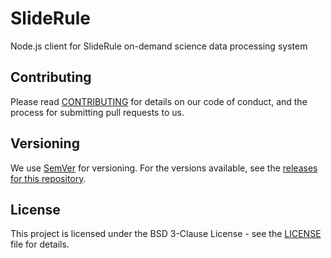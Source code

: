 # SlideRule

Node.js client for SlideRule on-demand science data processing system


## Contributing

Please read [CONTRIBUTING](https://slideruleearth.io/web/rtd/user_guide/Contributing.html) for details on our code of conduct, and the process for submitting pull requests to us.

## Versioning

We use [SemVer](http://semver.org/) for versioning. For the versions available, see the [releases for this repository](https://github.com/ICESat2-SlideRule/sliderule/releases).

## License

This project is licensed under the BSD 3-Clause License - see the [LICENSE](https://github.com/ICESat2-SlideRule/sliderule/blob/main/LICENSE) file for details.